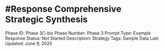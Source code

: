# #Response Comprehensive Strategic Synthesis

Phase ID: Phase 3C-bis
Phase Number: Phase 3
Prompt Type: Example Response
Status: Not Started
Description: Strategy
Tags: Sample Data
Last Updated: June 9, 2025